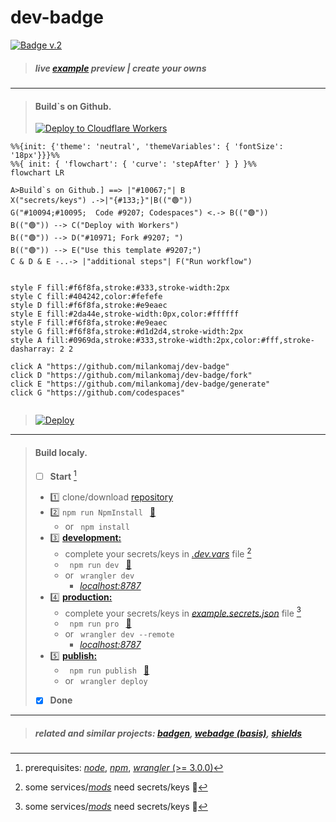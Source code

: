 # dev-badge

[![Badge v.2](https://dev-badge.eleonora.workers.dev?&style=flat&scale=3&icon=github)](https://github.com/milankomaj/dev-badge)

> ##### live [example](https://milankomaj.github.io/site-dev-badge) preview     |    create your owns

---

> #### Build`s on Github.
> [![Deploy to Cloudflare Workers](https://deploy.workers.cloudflare.com/button)](https://deploy.workers.cloudflare.com/?url=https://github.com/milankomaj/dev-badge)

```mermaid
%%{init: {'theme': 'neutral', 'themeVariables': { 'fontSize': '18px'}}}%%
%%{ init: { 'flowchart': { 'curve': 'stepAfter' } } }%%
flowchart LR

A>Build`s on Github.] ==> |"#10067;"| B
X("secrets/keys") .->|"{#133;}"|B(("🟢"))
G("#10094;#10095;  Code #9207; Codespaces") <.-> B(("🟢"))
B(("🟢")) --> C("Deploy with Workers")
B(("🟢")) --> D("#10971; Fork #9207; ")
B(("🟢")) --> E("Use this template #9207;")
C & D & E -..-> |"additional steps"| F("Run workflow")


style F fill:#f6f8fa,stroke:#333,stroke-width:2px
style C fill:#404242,color:#fefefe
style D fill:#f6f8fa,stroke:#e9eaec
style E fill:#2da44e,stroke-width:0px,color:#ffffff
style F fill:#f6f8fa,stroke:#e9eaec
style G fill:#f6f8fa,stroke:#d1d2d4,stroke-width:2px
style A fill:#0969da,stroke:#333,stroke-width:2px,color:#fff,stroke-dasharray: 2 2

click A "https://github.com/milankomaj/dev-badge"
click D "https://github.com/milankomaj/dev-badge/fork"
click E "https://github.com/milankomaj/dev-badge/generate"
click G "https://github.com/codespaces"


```

> [![Deploy](https://github.com/milankomaj/dev-badge/actions/workflows/deploy.yml/badge.svg)](https://github.com/milankomaj/dev-badge/actions/workflows/deploy.yml)

---

> #### Build localy.
> - [ ] **Start**  [^note]
> - :one: clone/download [repository](https://github.com/milankomaj/dev-badge)
> - :two: ``` npm run NpmInstall  ```  [:link:](/package.json#L11)
>   - or ```  npm install  ```
> - :three: [**development:**](/package.json#L6)
>   - complete your secrets/keys in [*.dev.vars*](/.dev.vars) file  [^1]
>   - ```  npm run dev  ```  [:link:](/package.json#L7)
>   - or ```  wrangler dev  ```
>     -   [*localhost:8787*](//localhost:8787)
> - :four: [**production:**](/package.json#L8)
>   - complete your secrets/keys in [*example.secrets.json*](/example.secrets.json) file  [^1]
>   - ```  npm run pro  ```   [:link:](/package.json#L8)
>   - or ```  wrangler dev --remote  ```
>     -   [*localhost:8787*](//localhost:8787)
> - :five: [**publish:**](/package.json)
>   - ```  npm run publish  ```   [:link:](/package.json#L10)
>   - or ```  wrangler deploy  ```
> - [x] **Done**

[^1]: some services/[*mods*](dev-badge/tree/master/mods) need secrets/keys :key:
[^note]:
    prerequisites: [*node*](https://nodejs.org), [*npm*](https://www.npmjs.com/), [*wrangler* (>= 3.0.0)](https://workers.cloudflare.com/)

 ---
 > ##### related and similar projects: [*badgen*](https://github.com/badgen/badgen.net), [*webadge* (basis)](https://github.com/tuananh/webadge.dev), [*shields*](https://github.com/badges/shields)
